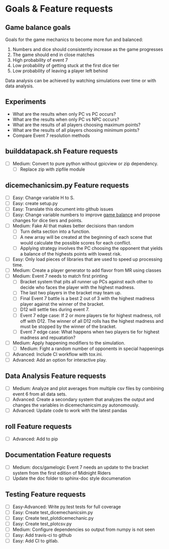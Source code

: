 # Goals & Feature requests

## Game balance goals

Goals for the game mechanics to become more fun and balanced:

1) Numbers and dice should consistently increase as the game progresses
2) The game should end in close matches
3) High probability of event 7
4) Low probability of getting stuck at the first dice tier
5) Low probability of leaving a player left behind

Data analysis can be achieved by watching simulations over time or with data
analysis.

## Experiments

- What are the results when only PC vs PC occurs?
- What are the results when only PC vs NPC occurs?
- What are the results of all players choosing maximum points?
- What are the results of all players choosing minimum points?
- Compare Event 7 resolution methods

## builddatapack.sh Feature requests

- [ ] Medium: Convert to pure python without gpicview or zip dependency.
  - [ ] Replace zip with zipfile module

## dicemechanicsim.py Feature requests

- [ ] Easy: Change variable H to S.
- [ ] Easy: create setup.py
- [ ] Easy: Translate this document into github issues
- [ ] Easy: Change variable numbers to improve
  [game balance](https://github.com/TechnologyClassroom/dice-mechanic-sim/blob/master/docs/goals.md#game-balance-goals)
  and propose changes for dice tiers and points.
- [ ] Medium: Fake AI that makes better decisions than random
  - [ ] Turn delta section into a function.
  - [ ] A new array will be created at the beginning of each scene that would
    calculate the possible scores for each conflict.
  - [ ] Applying strategy involves the PC choosing the opponent that yields a
    balance of the highests points with lowest risk.
- [ ] Easy: Only load pieces of libraries that are used to speed up processing
  time.
- [ ] Medium: Create a player generator to add flavor from MR using classes
- [ ] Medium: Event 7 needs to match first printing
  - [ ] Bracket system that pits all runner up PCs against each other to decide
    who faces the player with the highest madness.
  - [ ] The last two players in the bracket may team up.
  - [ ] Final Event 7 battle is a best 2 out of 3 with the highest madness
    player against the winner of the bracket.
  - [ ] D12 will settle ties during event 7.
  - [ ] Event 7 edge case: If 2 or more players tie for highest madness, roll
    off with D12.  The winner of all D12 rolls has the highest madness and
    must be stopped by the winner of the bracket.
  - [ ] Event 7 edge case: What happens when two players tie for highest
    madness and repuatation?
- [ ] Medium: Apply happening modifiers to the simulation.
  - [ ] Medium: Fight a random number of opponents in special happenings
- [ ] Advanced: Include CI workflow with tox.ini.
- [ ] Advanced: Add an option for interactive play.

## Data Analysis Feature requests

- [ ] Medium: Analyze and plot averages from multiple csv files by combining
  event 6 from all data sets.
- [ ] Advanced: Create a secondary system that analyzes the output and changes
  the variables in dicemechanicsim.py autonomously.
- [ ] Advanced: Update code to work with the latest pandas

## roll Feature requests

- [ ] Advanced: Add to pip

## Documentation Feature requests

- [ ] Medium: docs/gamelogic Event 7 needs an update to the bracket system from
  the first edition of Midnight Riders
- [ ] Update the doc folder to sphinx-doc style documenation

## Testing Feature requests
- [ ] Easy-Advanced: Write py.test tests for full coverage
- [ ] Easy: Create test_dicemechanicsim.py
- [ ] Easy: Create test_plotdicemechanic.py
- [ ] Easy: Create test_plotcsv.py
- [ ] Medium: Configure dependencies so output from numpy is not seen
- [ ] Easy: Add travis-ci to github
- [ ] Easy: Add CI to gitlab.
